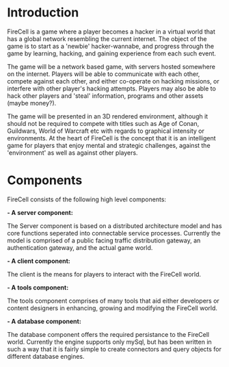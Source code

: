 # Introduction #

FireCell is a game where a player becomes a hacker in a virtual world that has a global network resembling the current internet. The object of the game is to start as a 'newbie' hacker-wannabe, and progress through the game by learning, hacking, and gaining experience from each such event.

The game will be a network based game, with servers hosted somewhere on the internet. Players will be able to communicate with each other, compete against each other, and either co-operate on hacking missions, or interfere with other player's hacking attempts. Players may also be able to hack other players and 'steal' information, programs and other assets (maybe money?).

The game will be presented in an 3D rendered environment, although it should not be required to compete with titles such as Age of Conan, Guildwars, World of Warcraft etc with regards to graphical intensity or environments. At the heart of FireCell is the concept that it is an intelligent game for players that enjoy mental and strategic challenges, against the 'environment' as well as against other players.

# Components #

FireCell consists of the following high level components:

**- A server component:**

The Server component is based on a distributed architecture model and has core functions seperated into connectable service processes. Currently the model is comprised of a public facing traffic distribution gateway, an authentication gateway, and the actual game world.

**- A client component:**

The client is the means for players to interact with the FireCell world.

**- A tools component:**

The tools component comprises of many tools that aid either developers or content designers in enhancing, growing and modifying the FireCell world.

**- A database component:**

The database component offers the required persistance to the FireCell world. Currently the engine supports only mySql, but has been written in such a way that it is fairly simple to create connectors and query objects for different database engines.